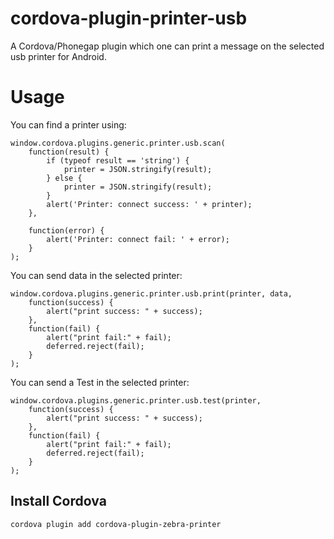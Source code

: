 # cordova-plugin-printer-usb
A Cordova/Phonegap plugin which one can print a message on the selected usb printer for Android.

# Usage

You can find a printer using:
```
window.cordova.plugins.generic.printer.usb.scan(
    function(result) {
        if (typeof result == 'string') {
            printer = JSON.stringify(result);
        } else {
            printer = JSON.stringify(result);
        }
        alert('Printer: connect success: ' + printer);
    },

    function(error) {
        alert('Printer: connect fail: ' + error);
    }
);
```

You can send data in the selected printer:

```
window.cordova.plugins.generic.printer.usb.print(printer, data,
    function(success) {
        alert("print success: " + success);
    },
    function(fail) {
        alert("print fail:" + fail);
        deferred.reject(fail);
    }
);
```

You can send a Test in the selected printer:

```
window.cordova.plugins.generic.printer.usb.test(printer,
    function(success) {
        alert("print success: " + success);
    },
    function(fail) {
        alert("print fail:" + fail);
        deferred.reject(fail);
    }
);

```


## Install Cordova

```
cordova plugin add cordova-plugin-zebra-printer
```
